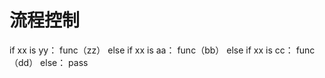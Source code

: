 # 流程控制

if xx is yy：
    func（zz）
else if xx is aa：
    func（bb）
else if xx is cc：
    func（dd）
else：
    pass


